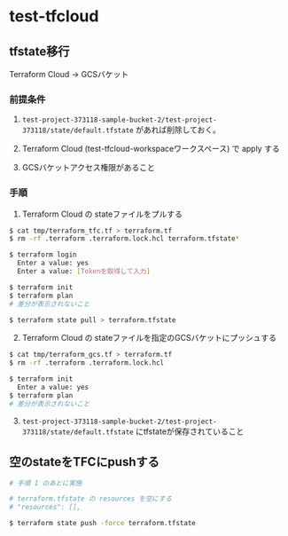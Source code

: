 # test-tfcloud

## tfstate移行
Terraform Cloud -> GCSバケット

### 前提条件
1. `test-project-373118-sample-bucket-2/test-project-373118/state/default.tfstate` があれば削除しておく。

2. Terraform Cloud (test-tfcloud-workspaceワークスペース) で apply する

3. GCSバケットアクセス権限があること

### 手順
1. Terraform Cloud の stateファイルをプルする
```bash
$ cat tmp/terraform_tfc.tf > terraform.tf
$ rm -rf .terraform .terraform.lock.hcl terraform.tfstate*

$ terraform login
  Enter a value: yes
  Enter a value: [Tokenを取得して入力]

$ terraform init
$ terraform plan
# 差分が表示されないこと

$ terraform state pull > terraform.tfstate
```

2. Terraform Cloud の stateファイルを指定のGCSバケットにプッシュする

```bash
$ cat tmp/terraform_gcs.tf > terraform.tf
$ rm -rf .terraform .terraform.lock.hcl

$ terraform init
  Enter a value: yes
$ terraform plan
# 差分が表示されないこと
```

3. `test-project-373118-sample-bucket-2/test-project-373118/state/default.tfstate` にtfstateが保存されていること


## 空のstateをTFCにpushする

```bash
# 手順 1 のあとに実施

# terraform.tfstate の resources を空にする
# "resources": [],

$ terraform state push -force terraform.tfstate
```
